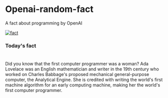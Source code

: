 
# Openai-random-fact
 A fact about programming by OpenAI

[![fact](https://github.com/MarioVidoni/openai-daily-fact/actions/workflows/main.yml/badge.svg)](https://github.com/MarioVidoni/openai-daily-fact/actions/workflows/main.yml)

### Today's fact
# 
Did you know that the first computer programmer was a woman? Ada Lovelace was an English mathematician and writer in the 19th century who worked on Charles Babbage's proposed mechanical general-purpose computer, the Analytical Engine. She is credited with writing the world's first machine algorithm for an early computing machine, making her the world's first computer programmer.